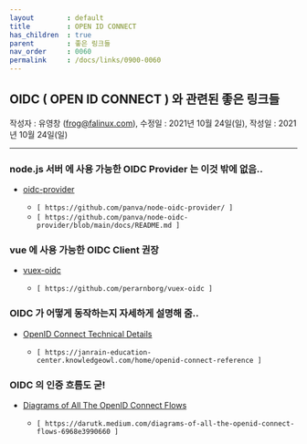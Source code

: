 ```yaml
---
layout        : default
title         : OPEN ID CONNECT
has_children  : true
parent        : 좋은 링크들
nav_order     : 0060
permalink     : /docs/links/0900-0060
---
```


## OIDC ( OPEN ID CONNECT ) 와 관련된 좋은 링크들
작성자 : 유영창 (frog@falinux.com), 수정일 : 2021년 10월 24일(일), 작성일 : 2021년 10월 24일(일)

---
### node.js 서버 에 사용 가능한 OIDC Provider 는 이것 밖에 없음..

- [oidc-provider](https://github.com/panva/node-oidc-provider/)

  *  `[ https://github.com/panva/node-oidc-provider/ ]`  
  *  `[ https://github.com/panva/node-oidc-provider/blob/main/docs/README.md ]`

### vue 에 사용 가능한 OIDC Client 권장

- [vuex-oidc](https://github.com/perarnborg/vuex-oidc)

  *  `[ https://github.com/perarnborg/vuex-oidc ]`

### OIDC 가 어떻게 동작하는지 자세하게 설명해 줌..
- [OpenID Connect Technical Details](https://janrain-education-center.knowledgeowl.com/home/openid-connect-reference)

  *  `[ https://janrain-education-center.knowledgeowl.com/home/openid-connect-reference ]`

### OIDC 의 인증 흐름도 굳!

- [Diagrams of All The OpenID Connect Flows](https://darutk.medium.com/diagrams-of-all-the-openid-connect-flows-6968e3990660)

  *  `[ https://darutk.medium.com/diagrams-of-all-the-openid-connect-flows-6968e3990660 ]`


